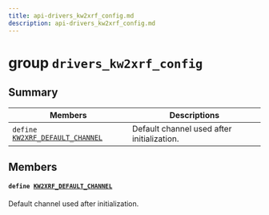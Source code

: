 ```yaml
---
title: api-drivers_kw2xrf_config.md
description: api-drivers_kw2xrf_config.md
---
```

# group `drivers_kw2xrf_config` 

## Summary

 Members                        | Descriptions                                
--------------------------------|---------------------------------------------
`define `[`KW2XRF_DEFAULT_CHANNEL`](#group__drivers__kw2xrf__config_1gad4db2b0621d1abd687a2366f17c9ad1e)            | Default channel used after initialization.

## Members

#### `define `[`KW2XRF_DEFAULT_CHANNEL`](#group__drivers__kw2xrf__config_1gad4db2b0621d1abd687a2366f17c9ad1e) 

Default channel used after initialization.

